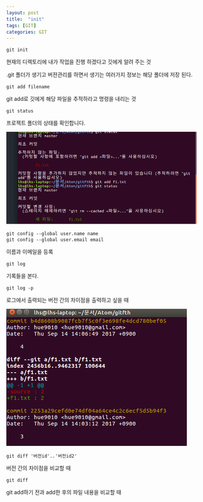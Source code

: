 ```yaml
---
layout: post
title:  "init"
tags: [GIT]
categories: GIT
---
```


```
git init
```
현재의 디렉토리에 내가 작업을 진행 하겠다고 깃에게 알려 주는 것

.git 폴더가 생기고 버젼관리를 하면서 생기는 여러가지 정보는 해당 폴더에 저장 된다.
```
git add filename
```
git add로 깃에게 해당 파일을 추적하라고 명령을 내리는 것
```
git status
```
프로젝트 폴더의 상태를 확인합니다.

  ![gitstatus](../img/gitfth/gitstatus.png)

```
git config --global user.name name  
git config --global user.email email
```
이름과 이메일을 등록

```
git log
```
기록들을 본다.
```
git log -p
```
로그에서 출력되는 버전 간의 차이점을 출력하고 싶을 때

  ![logp](../img/gitfth/logp.png)

```
git diff '버전id'..'버전id2'
```
버전 간의 차이점을 비교할 때
```
git diff
```
git add하기 전과 add한 후의 파일 내용을 비교할 때
